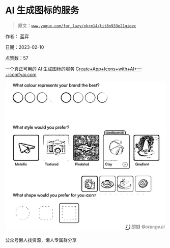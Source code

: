 # AI 生成图标的服务

> 原文：[`www.yuque.com/for_lazy/xkrm14/tit8n933e21gioec`](https://www.yuque.com/for_lazy/xkrm14/tit8n933e21gioec)

作者： 蓝弈

日期：2023-02-10

点赞数：57

一个真正可用的 AI 生成图标的服务 [Create+App+Icons+with+AI+—+iconifyai.com](http://IconifyAI.com)

![](img/104337bb865d664f1f628e795da81fd9.png)  

公众号懒人找资源，懒人专属群分享

